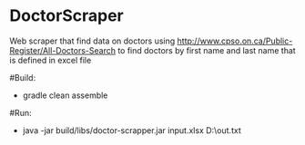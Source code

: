 # DoctorScraper

Web scraper that find data on doctors using http://www.cpso.on.ca/Public-Register/All-Doctors-Search to find doctors by first name and last name that is defined in excel file

#Build:
- gradle clean assemble

#Run: 
- java -jar build/libs/doctor-scrapper.jar input.xlsx D:\out.txt